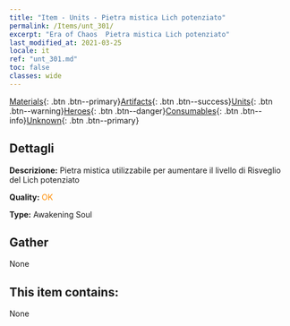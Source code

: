```yaml
---
title: "Item - Units - Pietra mistica Lich potenziato"
permalink: /Items/unt_301/
excerpt: "Era of Chaos  Pietra mistica Lich potenziato"
last_modified_at: 2021-03-25
locale: it
ref: "unt_301.md"
toc: false
classes: wide
---
```

 [Materials](/it/Items/){: .btn .btn--primary}[Artifacts](/it/Items/Artifacts/){: .btn .btn--success}[Units](/it/Items/Units/){: .btn .btn--warning}[Heroes](/it/Items/Heroes/){: .btn .btn--danger}[Consumables](/it/Items/Consumables/){: .btn .btn--info}[Unknown](/it/Items/Unknown/){: .btn .btn--primary}

## Dettagli
 **Descrizione:** Pietra mistica utilizzabile per aumentare il livello di Risveglio del Lich potenziato

 **Quality:** <span style="color: #FF8C00">OK</span>

 **Type:** Awakening Soul

## Gather

  None

## This item contains:

  None

